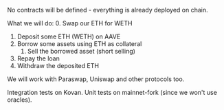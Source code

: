 No contracts will be defined - everything is already deployed on chain.

What we will do:
0. Swap our ETH for WETH
1. Deposit some ETH (WETH) on AAVE
2. Borrow some assets using ETH as collateral
    1. Sell the borrowed asset (short selling)
3. Repay the loan
4. Withdraw the deposited ETH

We will work with Paraswap, Uniswap and other protocols too.

Integration tests on Kovan.
Unit tests on mainnet-fork (since we won't use oracles).